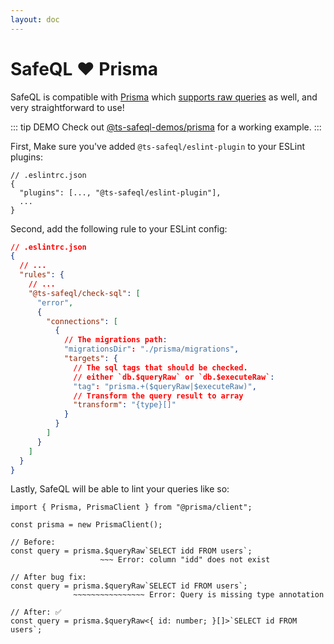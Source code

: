 ```yaml
---
layout: doc
---
```


# SafeQL :heart: Prisma

SafeQL is compatible with [Prisma](https://www.prisma.io/) which [supports raw queries](https://www.prisma.io/docs/concepts/components/prisma-client/raw-database-access) as well, and very straightforward to use!

::: tip DEMO
Check out [@ts-safeql-demos/prisma](https://github.com/ts-safeql/safeql/tree/main/demos/prisma) for a working example.
:::

First, Make sure you've added `@ts-safeql/eslint-plugin` to your ESLint plugins:

```json{3}
// .eslintrc.json
{
  "plugins": [..., "@ts-safeql/eslint-plugin"],
  ...
}
```

Second, add the following rule to your ESLint config:

```json
// .eslintrc.json
{
  // ...
  "rules": {
    // ...
    "@ts-safeql/check-sql": [
      "error",
      {
        "connections": [
          {
            // The migrations path:
            "migrationsDir": "./prisma/migrations",
            "targets": {
              // The sql tags that should be checked.
              // either `db.$queryRaw` or `db.$executeRaw`:
              "tag": "prisma.+($queryRaw|$executeRaw)",
              // Transform the query result to array
              "transform": "{type}[]"
            }
          }
        ]
      }
    ]
  }
}
```

Lastly, SafeQL will be able to lint your queries like so:

<div class="error">

```typescript{7,11}
import { Prisma, PrismaClient } from "@prisma/client";

const prisma = new PrismaClient();

// Before:
const query = prisma.$queryRaw`SELECT idd FROM users`;
                    ~~~ Error: column "idd" does not exist

// After bug fix:
const query = prisma.$queryRaw`SELECT id FROM users`;
              ~~~~~~~~~~~~~~~~ Error: Query is missing type annotation

// After: ✅
const query = prisma.$queryRaw<{ id: number; }[]>`SELECT id FROM users`;
```

</div>

